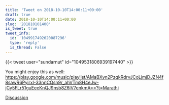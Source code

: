 ```yaml
---
title: 'Tweet on 2018-10-10T14:00:11+00:00'
draft: true
date: 2018-10-10T14:00:11+00:00
slug: '201810101400'
is_tweet: true
tweet_info:
  id: '1049917492620087296'
  type: 'reply'
  is_thread: False
---
```




{{< tweet user="sundarnut" id="1049531806939197440" >}}

You might enjoy this as well: <https://play.google.com/music/playlist/AMaBXyn2PzqkRdrvJCoLjmjDJZN4f8sawR6Pyirxl-33nnCQsn9r_ahVTm8H4eJw-jCy5FLr51guEeeKnQJ9nsb8Z6iV7enkmA==?t=Marathi>

[Discussion](https://x.com/sytelus/status/1049917492620087296)
